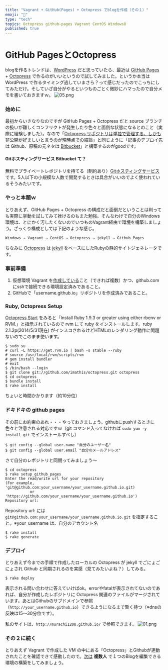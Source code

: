 ```yaml
---
title: "Vagrant + GitHub(Pages) + Octopress でblogを作成（その１）"
emoji: "📝"
type: "tech"
topics: Octopress github-pages Vagrant CentOS Windows8
published: true
---
```


# GitHub PagesとOctopress
blogを作るトレンドは、[WordPress](http://ja.wordpress.org/) だと思っていたら、最近は [GitHub Pages](https://pages.github.com/) + [Octopress](http://octopress.org/docs/) で作るのがいいというので試してみました。というか本当は WordPress で作るタイミング逃していまさら？って感じだったのでこっちにしてみただけ。そしていざ自分がやるといつものごとく微妙にハマったので自分メモを書いておきますｗ。
![05.png](https://qiita-image-store.s3.amazonaws.com/0/44540/8035c547-3ac3-8cc9-d609-fa7ca1aa0258.png)

### 始めに
最初からいきなりなのですが GitHub Pages + Octopress だと source ブランチの扱いが難しくコンフリクトが発生したり色々と面倒な状態になるとのこと（実際に経験しました）。なので「[Octopress リポジトリは単独で管理する、しかも非公開が好ましいと言うのが現時点での結論](http://tokkonopapa.github.io/blog/2011/12/30/octopress-on-github-and-bitbucket/)」と同じように「記事のデプロイ先は Github、原稿の元ネタは [Bitbucket](https://bitbucket.org/)」と構築するのがgoodです。

#### Gitホスティングサービス Bitbucket て？
無料でプライベートレポジトリを持てる（制約あり）[Gitホスティングサービス](http://www.find-job.net/startup/5-git-hosting)です。5人以下の小規模な人数で開発するときは具合がいいのでよく使われているそうみたいです。

### やっと本題ｗ
とりあえず、GitHub Pages + Octopress の構成だと面倒だということは判っても実際に挙動を試してみて挫けるのもまた勉強。そんなわけで自分のWindows環境は、とにかく汚したくないのでいつものVagrant経由で環境を構築しましょう。ざっくり構成としては下記のような感じ。

```
Windows → Vagrant → CentOS → Octopress → jekyll → Github Pages
```

ちなみに [Octopress](http://octopress.org/) は [jekyll](http://jekyllrb.com/) をベースにしたRubyの静的サイトジェネレータです。

### 事前準備
1. 仮想環境 Vagrant を[作成している](http://qiita.com/murachi1208/items/5b429cb7cedf76164e67)こと（できれば複数）かつ、github.com にsshで接続できる環境設定済みであること。
2. GitHubで「username.github.io」リポジトリを作成済みであること。

### Ruby, Octopress Setup
[Octopress Start](http://octopress.org/docs/setup/rvm/) をみると「Install Ruby 1.9.3 or greater using either rbenv or RVM.」と指示されているので rvm にて ruby をインストールします。ruby 2.1.2p(2014/5/31現在) がインスコされるけどHTMLのレンダリング動作に問題ないのでこのまま使います。

```
$ sudo su
# curl -L https://get.rvm.io | bash -s stable --ruby
# source /usr/local/rvm/scripts/rvm
# gem install bundler
# exit
$ /bin/bash --login
$ git clone git://github.com/imathis/octopress.git octopress
$ cd octopress
$ bundle install
$ rake install
```

ちょいと時間かかります（約10分位）

### ドキドキの github pages
その前にお約束のあれ・・・やっておきましょう。githubにpushするときに色々と注意される対応ですｗ（git コマンド入ってなければ ```sudo yum -y install git``` でインストールすべし）

```
$ git config --global user.name "自分のユーザー名"
$ git config --global user.email "自分のメールアドレス"
```

さて自分のレポジトリと同期ってみましょう～

```
$ cd octopress
$ rake setup_github_pages
Enter the read/write url for your repository
(For example, 'git@github.com:your_username/your_username.github.io.git)
           or 'https://github.com/your_username/your_username.github.io')
Repository url: 
```

Repository url: には ```git@github.com:your_username/your_username.github.io.git``` を指定すること。※your_username は、自分のアカウント名

```
$ rake install
$ rake generate
```

### デプロイ
とりあえず今までの手順で作成したローカルの Octopress が jekyll でごにょごにょされ Github と同期されるのを実感（見てみたいよね？）してみる。

```
$ rake deploy 
```

表示される問い合わせに答えていけばok。errorやfatalが表示されてないのであれば、自分が作成したレポジトリに Octopress 関連のファイルがマージされています。あとはGithubのサブドメインで参照（```http://your_username.github.io```）できるようになるまで暫く待つ（※dnsの反映は15～30分位です）。

私のサイトは、```http://murachi1208.github.io/``` で参照できます。
![01.png](https://qiita-image-store.s3.amazonaws.com/0/44540/cf3e9004-1e20-1d56-5060-600cbe847b22.png)

### その２に続く
とりあえず Vagrant で作成した VM の中にある「Octopress」とGithubが連動されたことを確認できて感動したので。[次は](http://qiita.com/murachi1208/items/cdbde599b764267b0b3b) **複数人** で１つのBlogを編集できる環境の構築をしてみましょう。


